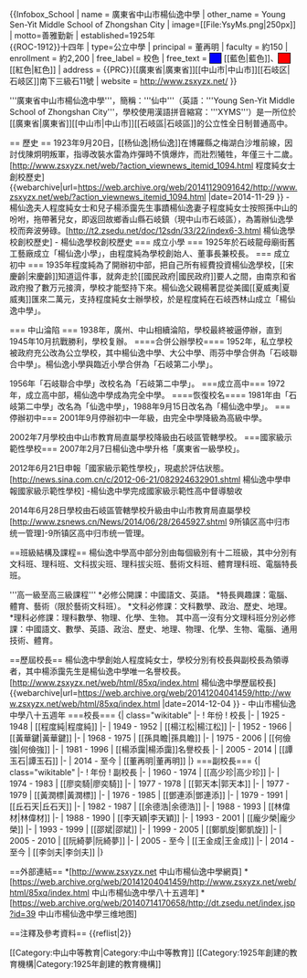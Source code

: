 
{{Infobox_School | name = 廣東省中山市楊仙逸中學
| other_name = Young Sen-Yit Middle School of Zhongshan City
| image=[[File:YsyMs.png|250px]]
| motto=善雅勤新
| established=1925年<br>{{ROC-1912}}十四年
| type=公立中學
| principal = 董再明
| faculty = 約150
| enrollment = 約2,200
| free_label = 校色
| free_text = <span style="background-color:blue;width:50px;border:1px solid #000000">     </span>  [[藍色|藍色]]、<span style="background-color:red;width:50px;border:1px solid #000000">     </span>  [[紅色|紅色]]
| address = {{PRC}}[[廣東省|廣東省]][[中山市|中山市]][[石岐区|石岐区]]南下三級石11號
| website = http://www.zsxyzx.net/
}}

'''廣東省中山市楊仙逸中學'''，簡稱：'''仙中'''（英語：'''Young Sen-Yit Middle School of Zhongshan City'''，學校使用漢語拼音縮寫：'''XYMS'''）是一所位於[[廣東省|廣東省]][[中山市|中山市]][[石岐區|石岐區]]的公立性全日制普通高中。

== 歷史 ==
1923年9月20日，[[杨仙逸|杨仙逸]]在博羅縣之梅湖白沙堆前線，因討伐陳炯明叛軍，指導改裝水雷為炸彈時不慎爆炸，而壯烈犧牲，年僅三十二歲。<ref>[http://www.zsxyzx.net/web/?action_viewnews_itemid_1094.html 程度純女士創校歷史] {{webarchive|url=https://web.archive.org/web/20141129091642/http://www.zsxyzx.net/web/?action_viewnews_itemid_1094.html |date=2014-11-29 }} - 楊仙逸夫人程度純女士和兒子楊添靄先生事蹟</ref>楊仙逸妻子程度純女士按照孫中山的吩咐，拖帶著兒女，即返回故鄉香山縣石岐鎮（現中山市石岐區），為籌辦仙逸學校而奔波勞碌。<ref>[http://t2.zsedu.net/doc/12sdn/33/22/index6-3.html 楊仙逸學校創校歷史] - 楊仙逸學校創校歷史</ref>
=== 成立小學 ===
1925年於石岐龍母廟街舊工藝廠成立「楊仙逸小學」，由程度純為學校創始人、董事長兼校長。
=== 成立初中 ===
1935年程度純為了開辦初中部，把自己所有經費投資楊仙逸學校，[[宋慶齡|宋慶齡]]知道這件事，就奔走於[[國民政府|國民政府]]要人之間，由南京和省政府撥了數万元接濟，學校才能堅持下來。楊仙逸父親楊著昆從美國[[夏威夷|夏威夷]]匯來二萬元，支持程度純女士辦學校，於是程度純在石岐西林山成立「楊仙逸中學」。

=== 中山淪陷 ===
1938年，廣州、中山相續淪陷，學校最終被逼停辦，直到1945年10月抗戰勝利，學校复辦。
====合併公辦學校====
1952年，私立學校被政府充公改為公立學校，其中楊仙逸中學、大公中學、雨芬中學合併為「石岐聯合中學」。楊仙逸小學與臨近小學合併為「石岐第二小學」。

1956年「石岐聯合中學」改校名為「石岐第二中學」。
===成立高中===
1972年，成立高中部，楊仙逸中學成為完全中學。
====恢復校名====
1981年由「石岐第二中學」改名為「仙逸中學」，1988年9月15日改名為「楊仙逸中學」。
===停辦初中===
2001年9月停辦初中一年級，由完全中學降級為高級中學。

2002年7月學校由中山市教育局直屬學校降級由石岐區管轄學校。
===國家級示範性學校===
2007年2月7日楊仙逸中學升格「廣東省一級學校」。

2012年6月21日申報「國家級示範性學校」，現處於評估狀態。<ref>[http://news.sina.com.cn/c/2012-06-21/082924632901.shtml 楊仙逸中學申報國家級示範性學校] -楊仙逸中學完成國家級示範性高中督導驗收</ref>

2014年6月28日學校由石岐區管轄學校升級由中山市教育局直屬學校<ref>[http://www.zsnews.cn/News/2014/06/28/2645927.shtml 9所镇区高中归市统一管理]-9所镇区高中归市统一管理</ref>。

==班級結構及課程==
楊仙逸中學高中部分別由每個級別有十二班級，其中分別有文科班、理科班、文科拔尖班、理科拔尖班、藝術文科班、體育理科班、電腦特長班。

'''高一級至高三級課程'''
*必修公開課：中國語文、英語。
*特長興趣課：電腦、體育、藝術（限於藝術文科班）。
*文科必修課：文科數學、政治、歷史、地理。
*理科必修課：理科數學、物理、化學、生物。
其中高一沒有分文理科班分別必修課：中國語文、數學、英語、政治、歷史、地理、物理、化學、生物、電腦、通用技術、體育。

==歷屆校長==
楊仙逸中學創始人程度純女士，學校分別有校長與副校長為領導者，其中楊添靄先生是楊仙逸中學唯一名譽校長。<ref>[http://www.zsxyzx.net/web/html/85xq/index.html 楊仙逸中學歷屆校長] {{webarchive|url=https://web.archive.org/web/20141204041459/http://www.zsxyzx.net/web/html/85xq/index.html |date=2014-12-04 }} - 中山市楊仙逸中學八十五週年</ref>
===校長===
{| class="wikitable"
|-
! 年份
! 校長
|-
| 1925 - 1948
| [[程度純|程度純]]
|-
| 1949 - 1952
| [[楊江松|楊江松]]
|-
| 1952 - 1966
| [[黃華鍵|黃華鍵]]
|-
| 1968 - 1975
| [[孫具瞻|孫具瞻]]
|-
| 1975 - 2006
| [[何儉強|何儉強]]
|-
| 1981 - 1996
| [[楊添靄|楊添靄]]名譽校長
|-
| 2005 - 2014
| [[譚玉石|譚玉石]]
|-
| 2014 - 至今
| [[董再明|董再明]]
|}
===副校長===
{| class="wikitable"
|-
! 年份
! 副校長
|-
| 1960 - 1974
| [[高少珍|高少珍]]
|-
| 1974 - 1983
| [[廖奕騎|廖奕騎]]
|-
| 1977 - 1978
| [[郭天本|郭天本]]
|-
| 1977 - 1979
| [[黃潤標|黃潤標]]
|-
| 1976 - 1985
| [[鄧連添|鄧連添]]
|-
| 1979 - 1991
| [[丘石天|丘石天]]
|-
| 1982 - 1987
| [[余德浩|余德浩]]
|-
| 1988 - 1993
| [[林偉材|林偉材]]
|-
| 1988 - 1990
| [[李天穎|李天穎]]
|-
| 1993 - 2001
| [[龐少榮|龐少榮]]
|-
| 1993 - 1999
| [[邵斌|邵斌]]
|-
| 1999 - 2005
| [[鄭凱旋|鄭凱旋]]
|-
| 2005 - 2010
| [[阮綺夢|阮綺夢]]
|-
| 2005 - 至今
| [[王金成|王金成]]
|-
| 2014 - 至今
| [[李剑夫|李剑夫]]
|}

==外部連結==
*[http://www.zsxyzx.net 中山市楊仙逸中學網頁]
*[https://web.archive.org/web/20141204041459/http://www.zsxyzx.net/web/html/85xq/index.html 中山市楊仙逸中學八十五週年]
*[https://web.archive.org/web/20140714170658/http://dt.zsedu.net/index.jsp?id=39 中山市楊仙逸中學三维地图]

==注釋及參考資料==
{{reflist|2}}

[[Category:中山中等教育|Category:中山中等教育]]
[[Category:1925年創建的教育機構|Category:1925年創建的教育機構]]